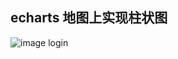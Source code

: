 ## echarts 地图上实现柱状图

![image login](https://github.com/zhangqian00/echarts-map-bar/blob/master/img/img.jpg)
